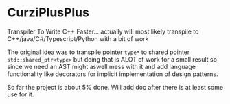 # CurziPlusPlus
Transpiler To Write C++ Faster... actually will most likely transpile to C++/java/C#/Typescript/Python with a bit of work

The original idea was to transpile pointer ```type*``` to shared pointer ```std::shared_ptr<type>``` but doing that is ALOT of work for a small result so since we need an AST might aswell mess with it and add language functionality like decorators for implicit implementation of design patterns.

So far the project is about 5% done. Will add doc after there is at least some use for it.
